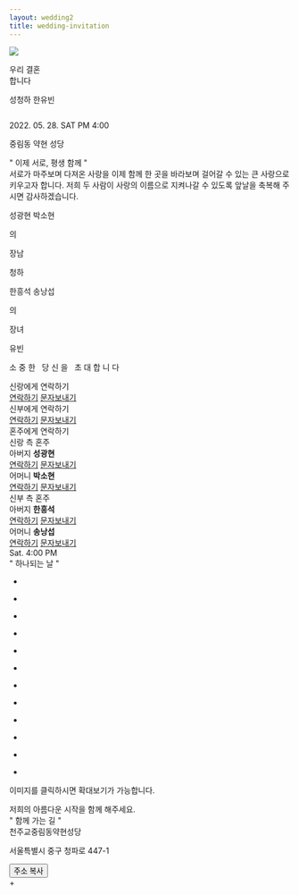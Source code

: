 ```yaml
---
layout: wedding2
title: wedding-invitation
---
```



<head>

<meta charset="utf-8">
<title> 성청하♡한유빈의 모바일청첩장입니다. </title>
<meta name="viewport" content="width=device-width,initial-scale=1.0,maximum-scale=5.0,minimum-scale=1.0,user-scalable=yes,target-densitydpi=medium-dpi" />
<meta name="format-detection" content="telephone=no" />
<meta property="og:type" content="website">
<meta property="og:image" content="../assets/invitation/img/church-1.jpeg"> <!-- Link Image -->
<meta property="og:title" content="성청하♡한유빈의 모바일청첩장"> <!-- Link Title -->
<meta property="og:description" content="우리 결혼합니다"> <!-- Link Text -->
<meta property="og:url" content="https://chunghasung.org/wedding-invitation"> <!-- Link URL -->
<link rel="stylesheet" type="text/css" href="../assets/invitation/css/kopubbatang.css" /> <!-- font-family: 'KoPub Batang'; -->
<link rel="stylesheet" type="text/css" href="../assets/invitation/css/nanummyeongjo.css" /> <!-- font-family: 'Nanum Myeongjo'; -->
<link rel="stylesheet" type="text/css" href="../assets/invitation/css/notosanskr.css" /> <!-- font-family: 'Noto Sans KR'; -->
<link rel="stylesheet" type="text/css" href="../assets/invitation/css/nanumgothic.css" /> <!-- font-family: 'Nanum Gothic'; -->
<link rel="stylesheet" type="text/css" href="../assets/invitation/css/lightSlider.css" />
<link rel="stylesheet" type="text/css" href="../assets/invitation/css/style.css" />
<link rel="stylesheet" type="text/css" href="../assets/invitation/css/videocontrols.css" />
<link rel="stylesheet" type="text/css" href="../assets/invitation/css/player.css" />
<link rel="stylesheet" type="text/css" href="../assets/invitation/css/common.css" />
<script type="text/javascript" src="../assets/invitation/js/jquery-1.12.4.min.js"></script> 
<script type="text/javascript" src="../assets/invitation/js/jquery-ui.min.js"></script>
<script type="text/javascript" src="../assets/invitation/js/lightSlider.js"></script>
<script type="text/javascript" src="../assets/invitation/js/jquery.rwdImageMaps.min.js"></script>
<script type="text/javascript" src="../assets/invitation/js/common.js"></script>
<script type="text/javascript" src="../assets/invitation/js/object_hash.js"></script>
</head>
<body class="mcard_31">
<div class="wrapper">

<section id="content">
<!--player-->
<div class="music">
<a href="javascript:music_player()">
<div>
  <img id="m_on" src="../assets/invitation/img/music_01_off.png" tppabs="../assets/invitation/img/music_01_off.png"/>
  <p style="display:none;" id="m_off">stop</p>
</div>
</a>
<audio id="audio" preload="none" loop="loop" src="../assets/invitation/music/bgm1.mp3"></audio>
</div>
<!--//player-->

<!--// 비주얼 -->
<section class="visual-section">
<div class="vertical-top">
<div class="vertical-item tit">
<p class="p1">
우리 결혼<br>
합니다
</p>
<p class="p2">
<span class="vs-span">성청하</span>
<span class="vs-span">한유빈</span>
</p>
</div>
<div class="vertical-item photo">
<img src="../assets/invitation/img/church-1.jpeg" alt="">
</div>
<div class="vertical-item info">
<p class="date">
2022. 05. 28. SAT PM 4:00
</p>
<p class="txt">
중림동 약현 성당 
</p>
</div>
</div>
</section>
<!-- 비주얼 //-->

<!--// 인사말 -->
<section class="greeting-section">
<div class="sec-tit">" 이제 서로, 평생 함께 "</div>
<div class="sec-txt">서로가 마주보며 다져온 사랑을
이제 함께 한 곳을 바라보며
걸어갈 수 있는 큰 사랑으로
키우고자 합니다.
저희 두 사람이 사랑의 이름으로
지켜나갈 수 있도록
앞날을 축복해 주시면
감사하겠습니다.</div>
<div class="info">
<div class="ib">
<div class="tb">
<div class="row">
<p class="honju">
<span class="gt-span">성광현</span>
<span class="gt-span bul"></span>
<span class="gt-span">박소현</span>
</p>
<p class="default">의</p>
<p class="gwangye">장남</p>
<p class="slsb">청하</p>
</div>
<div class="row">
<p class="honju">
<span class="gt-span">한흥석</span>
<span class="gt-span bul"></span>
<span class="gt-span">송낭섭</span>
</p>
<p class="default">의</p>
<p class="gwangye">장녀</p>
<p class="slsb">유빈</p>
</div>
</div>
</div>
</div>
</section>
<!-- 인사말 //-->

<!--// 배너 -->
<section class="banner-section">
<div class="tb">
<p class="txt">소 중 한 &nbsp; 당 신 을 &nbsp; 초 대 합 니 다</p>
</div>
</section>
<!-- 배너 //-->

<!--// 신랑 신부에게 연락하기 -->
<section class="slsbTel-section">
<div class="ib">
<div class="row">
<div class="slsb-tit">신랑에게 연락하기</div>
<div class="slsb-btn">
<a href="tel:01027196934" class="com-btn tel sl">연락하기</a>
<a href="sms:01027196934" class="com-btn sms">문자보내기</a>
</div>
</div>
<div class="row">
<div class="slsb-tit">신부에게 연락하기</div>
<div class="slsb-btn">
<a href="tel:01092337299" class="com-btn tel sb">연락하기</a>
<a href="sms:01092337299" class="com-btn sms">문자보내기</a>
</div>
</div>
</div>
</section>
<!-- 신랑 신부에게 연락하기 //-->

<!--// 혼주에게 연락하기 -->
<section class="honjuTel-section">
<div class="tit">혼주에게 연락하기</div>
<div class="con">
<div class="col">
<div class="honju-tit sl">신랑 측 혼주</div>
<div class="box first">
<div class="name"><span>아버지</span> <strong>성광현</strong></div>
<div class="honju-btn">
<a href="tel:01054869607" class="com-btn tel sl">연락하기</a>
<a href="sms:01054869607" class="com-btn sms">문자보내기</a>
</div>
</div>
<div class="box">
<div class="name"><span>어머니</span> <strong>박소현</strong></div>
<div class="honju-btn">
<a href="tel:01063739607" class="com-btn tel sl">연락하기</a>
<a href="sms:01063739607" class="com-btn sms">문자보내기</a>
</div>
</div>
</div>
<div class="col">
<div class="honju-tit sb">신부 측 혼주</div>
<div class="box first">
<div class="name"><span>아버지</span> <strong>한흥석</strong></div>
<div class="honju-btn">
<a href="tel:01025305143" class="com-btn tel sb">연락하기</a>
<a href="sms:01025305143" class="com-btn sms">문자보내기</a>
</div>
</div>
<div class="box">
<div class="name"><span>어머니</span> <strong>송낭섭</strong></div>
<div class="honju-btn">
<a href="tel:01064605143" class="com-btn tel sb">연락하기</a>
<a href="sms:01064605143" class="com-btn sms">문자보내기</a>
</div>
</div>
</div>
</div>
</section>
<!-- 혼주에게 연락하기 //-->

<!--// 달력 -->
<section class="calendar-section">
<div class="calendar-wrap">
<div id="calendar"></div>
<div class="day-time">
<span class="day">Sat.</span> <span class="time">4:00 PM</span>
</div>
</div>
</section>
<!-- 달력 //-->

<!--// 갤러리 -->
<section class="gallery-section type3">
<div class="sec-tit">" 하나되는 날 "</div>
<div class="contain">
<ul class="type3-list">
<li onclick="galleryPOP('open', 'type3', 1);">
<div class="box" style="background-image:url(../assets/invitation/img/church-1.jpeg);"></div>
</li>
<li onclick="galleryPOP('open', 'type3', 2);">
<div class="box" style="background-image:url(../assets/invitation/img/church-2.jpeg);"></div>
</li>
<li onclick="galleryPOP('open', 'type3', 3);">
<div class="box" style="background-image:url(../assets/invitation/img/church-2.jpeg);"></div>
</li>
<li onclick="galleryPOP('open', 'type3', 4);">
<div class="box" style="background-image:url(../assets/invitation/img/church-2.jpeg);"></div>
</li>
<li onclick="galleryPOP('open', 'type3', 5);">
<div class="box" style="background-image:url(../assets/invitation/img/church-2.jpeg);"></div>
</li>
<li onclick="galleryPOP('open', 'type3', 6);">
<div class="box" style="background-image:url(../assets/invitation/img/church-2.jpeg);"></div>
</li>
<li onclick="galleryPOP('open', 'type3', 7);">
<div class="box" style="background-image:url(../assets/invitation/img/church-2.jpeg);"></div>
</li>
<li onclick="galleryPOP('open', 'type3', 8);">
<div class="box" style="background-image:url(../assets/invitation/img/church-2.jpeg);"></div>
</li>
<li onclick="galleryPOP('open', 'type3', 9);">
<div class="box" style="background-image:url(../assets/invitation/img/church-2.jpeg);"></div>
</li>
<li onclick="galleryPOP('open', 'type3', 10);">
<div class="box" style="background-image:url(../assets/invitation/img/church-2.jpeg);"></div>
</li>
<li onclick="galleryPOP('open', 'type3', 11);">
<div class="box" style="background-image:url(../assets/invitation/img/church-2.jpeg);"></div>
</li>
<li onclick="galleryPOP('open', 'type3', 12);">
<div class="box" style="background-image:url(../assets/invitation/img/church-2.jpeg);"></div>
</li>
</ul>
<p class="ex">이미지를 클릭하시면 확대보기가 가능합니다.</p>
</div>
</section>
<!-- 갤러리 //-->

<!--// 텍스트 배너 -->
<section class="tbanner-section">
<div class="text vertical">
<div class="text">저희의
아름다운 시작을
함께 해주세요.</div>
</div>
</section>
<!-- 텍스트 배너 //-->

<!--// 오시는길 -->
<section class="location-section">
<div class="sec-tit">" 함께 가는 길 "</div>
<div class="map-area">
<div class="head">
<div class="tit">천주교중림동약현성당</div>
<div class="txt">
<p>서울특별시 중구 청파로 447-1</p>
</div>
<button type="button" class="btn" onclick="addressCopyLink('서울특별시 중구 청파로 447-1')">주소 복사</button>
</div>
<div id="map_canvas" class="map">+


<div style="font:normal normal 400 12px/normal dotum, sans-serif; width:100%; height:100%; color:#333; position:relative">
<div style="height: 100%;">
<script type="text/javascript" src="//dapi.kakao.com/v2/maps/sdk.js?appkey=d6cc107b2a366895e22e0ba2626f4df2"></script>
<script>
var container = document.getElementById('map_canvas');
var options = {
center: new kakao.maps.LatLng(37.559081953946645, 126.96697441028365),
        level: 3
};

var map = new kakao.maps.Map(container, options);
var marker = new kakao.maps.Marker({ 
    // 지도 중심좌표에 마커를 생성합니다 
    position: map.getCenter() 
}); 
// 지도에 마커를 표시합니다
marker.setMap(map);


var infowindow = new kakao.maps.InfoWindow({
        content: '<div id="a" class="txt" style="font-size:15px;width:150px;text-align:center;padding:6px 0;">천주교중림동약현성당</div>'});
infowindow.open(map, marker);


</script>
</div>
</div>
</div>
<div class="link">
<ul>
<li>
<a target="_blank" class="tmap" href="https://apis.openapi.sk.com/tmap/app/routes?appKey=l7xx3a68a3c58b74417cbd7410f35f042b08&name=천주교중림동약현성당&lon=126.96697441028365&lat=37.559081953946645">티맵</a>
</li>
<li>
<script type="text/javascript" src="//dapi.kakao.com/v2/maps/sdk.js?appkey=d6cc107b2a366895e22e0ba2626f4df2&libraries=services,clusterer,drawing"></script>
<script src="//developers.kakao.com/sdk/js/kakao.min.js"></script>
<script type='text/javascript'>
Kakao.init('d6cc107b2a366895e22e0ba2626f4df2');
function kakao_navi(){
  if( /Android|webOS|iPhone|iPad|iPod|BlackBerry|IEMobile|Opera Mini/i.test(navigator.userAgent) ) {
   Kakao.Navi.start({
        name: '천주교중림동약현성당',
        x: 126.96697441028365,
        y: 37.559081953946645,
        coordType: 'wgs84'
    });
  } else {
   alert('모바일 기기 전용 기능입니다')
  }
}
</script>
<a target="_blank" onclick="kakao_navi();" class="kakaonavi">카카오내비</a>
</li>


<li>
<a target="_blank" class="navermap" href="nmap://place?lat=37.559081953946645&lng=126.96697441028365&name=천주교중림동약현성당">네이버지도</a>
</li>
<li>
<a target="_blank" class="kakaomap" href="https://map.kakao.com/link/to/천주교중림동약현성당,37.559081953946645,126.96697441028365">카카오맵</a>
</li>
</ul>
</div>
</div>
<!--<div class="map-img">
<img src="/mobile/new_m/mcard/images/map/map_01.jpg" alt="">
</div>-->
<div class="info">
<div class="contain">
<dl>
<style>
.mybutton {
  position: relative;
  background-color: #b7b7b7;
  left:0.6rem;
  top: 0.1rem;
  border: none;
  padding: 0.1rem 0.4rem;
  color: white;
  text-align: center;
  text-decoration: none;
  display: inline-block;
  font-size: 0.6rem;
  border-radius: 10%
}
</style>
<dt>자가용 이용시 주차 안내<button class="mybutton" onclick="addressCopyLink('서울시 중구 칠패로 5')">주차장 주소 복사</button></dt>

<dd>서소문 역사박물관 주차장 (서울시 중구 칠패로 5) 에 주차하시면 축의대에서 주차권을 드립니다. 주차장에서 도보 5분 소요</dd>

</dl>
<dl>
<dt>서울역 기차 탑승 하차시 (약 655M 도보로 11분소요)</dt>
<dd>공항철도,경의선쪽 3번출구 롯데마트쪽 계단으로 내려와 우측 150M직진 -횡단보도이용-우측으로 300M 직진</dd>
</dl>
<dl>
<dt>2호선 5호선 지하철 이용시</dt>
<dd>충정로역 5번출구 - 300M직진- 중림파출소 맞은편
5호선 이용자는 2호선 환승역으로 나와 5번출구 방향이용
</dd>
</dl>
<dl>
<dt>1,4호선 지하철 이용시 (약 655M 도보로 11분소요)</dt>
<dd>지하서울역 1번출구(에스컬레이터이용) - 롯데아울렛과 롯데마트 사잇길로 직진- 롯데마트쪽 계단으로 내려와 우측 150M 직진 -횡단보도이용 - 우측으로 300M 직진
4호선 이용자는 1호선 환승역으로 나와 1번출구 방향이용
</dd>
</dl>
<dl>
<dt>버스안내</dt>
<dd>1.한국경제신문사 앞 : 7011(녹)7013A(녹)7013B(녹)7017(녹)
2.한국경제신문사 건너 브라운스톤 앞 : 603(파)7011(녹)7013A(녹)7013B(녹)7017(녹)
3.충정로 4번 출구 :7017(녹) 1000,1101,1200,1300,1301,1400,1500,1100,M6118,172(파)472(파)603(파),
7011(녹)7013A(녹)7013B(녹)
4.충정로 2번 출구 : 8601,2500,M6117,1301,1000,1100,1002,1200,1300,1400,1500,172(파),472(파),
600(파),602(파),603(파),7011(녹),7013A(녹),7013B(녹),7017(녹)
5.서울역 서부(남영동 방향) : 163(파)261(파)262(파)263(파)604(파)
6.서울역 서부(길 건너 편) : 163(파)261(파)263(파)503(파)604(파)
</dd>
</dl>
</div>
</div>
<div class="info">
<div class="contain">

<dl>
<dt>기타안내</dt>
<dd>성당에서 화환은 받지 않습니다.</dd>
</dl>
</div>
</div>
</section>
<!-- 오시는길 //-->

<!-- 축의금 계좌번호-->
<section class="account-section">
<div class="sec-tit">" 신랑신부에게 마음 전하기 "</div>
<div class="sec-txt">축하의 마음을 담아 축의금을 전달해보세요.</div>
<div class="ib">
<div class="row">
<div class="slsb-tit">신랑측 마음</div>
<div class="slsb-btn">
<a href="javascript:popOpen('0 1rem','accountCopyG');" class="com-btn acc sl">계좌번호 보기</a>
</div>
</div>
<div class="row">
<div class="slsb-tit">신부측 마음</div>
<div class="slsb-btn">
<a href="javascript:popOpen('0 1rem','accountCopyB');" class="com-btn acc sb">계좌번호 보기</a>
</div>
</div>	
</div>

</section>
<!--// 축의금 계좌번호-->

<!--// 메시지 -->
<section class="message-section">
<div class="sec-tit">" 축하해주세요 "</div>

<div class="form">
<form action="">
<div class="group col-2 first">
<div>
<input type="text" name="" id="commentName" class="input" placeholder="이름">
</div>
<div>
<input type="password" name="" id="commentPass" class="input" placeholder="비밀번호">
</div>
</div>
<div class="group">
<div>
<textarea name="" id="commentContents" class="textarea"></textarea>
</div>
</div>
<div class="buttons">
<button type="button" class="btn submit" onclick="putContents();">등록하기</button>
</div>
</form>
</div>


<div class="comment" id="comment">
<ul class="comment-list" id="comment-list">
</ul>
</div>

<div class="paging" id="paging">
</div>
</section>

<!-- 메시지 //-->

<!--// 푸터 -->
<footer id="footer">
<div class="foot-share">
<ul class="foot-share-list">
<script src="https://developers.kakao.com/sdk/js/kakao.min.js"></script>
<script type="text/javascript">
Kakao.init('737a3cae95b26343dafe836be8857dbb');
function kakaosendLink() {
  Kakao.Link.sendDefault({
  objectType: 'feed',
  content: {
    title: '성청하♡한유빈의 모바일청첩장입니다',
    description: '우리 결혼합니다',
    imageUrl:
      'https://chunghasung.org/wedding-invitation/assets/invitation/img/church-2.jpeg',
    link: {
      mobileWebUrl: 'https://chunghasung.org/wedding-invitation',
      webUrl: 'https://chunghasung.org/wedding-invitation',
    }
  },
  buttons: [
   {
     title: '웹으로 보기',
     link: {
       mobileWebUrl: 'https://chunghasung.org/wedding-invitation',
       webUrl: 'https://chunghasung.org/wedding-invitation',
     }
   },
   {
     title: '앱으로 보기',
       link: {
        mobileWebUrl: 'https://chunghasung.org/wedding-invitation',
        webUrl: 'https://chunghasung.org/wedding-invitation',
       }
    }
  ]
 });
}
</script>
<li>
<a target=_black href="#" onclick="kakaosendLink();" class="kakao">
카카오톡<br> 공유하기
</a>
</li>
<li>
<a target=_blank href="http://m.facebook.com/sharer.php?u=http://chunghasung.org/wedding-invitation" class="facebook">
페이스북<br> 공유하기
</a>
</li>
</ul>
</div>
</footer>
<!-- 푸터 //-->

<div class="gallery-pop-wrap">
<div class="pop-header">
<div class="tit">갤러리</div>
</div>
<div class="pop-body">
<ul id="pop-gallery" class="gallery list-unstyled cS-hidden roll_type01">
<li data-thumb="../assets/invitation/img/church-1.jpeg">
<div class="box">
<div class="pos">
<div class="cen">
<img src="../assets/invitation/img/church-1.jpeg" />
</div>
</div>
</div>
</li>
<li data-thumb="../assets/invitation/img/church-2.jpeg">
<div class="box">
<div class="pos">
<div class="cen">
<img src="../assets/invitation/img/church-2.jpeg" />
</div>
</div>
</div>
</li>
<li data-thumb="/mobile/new_m/mcard/images/common/gallery_sample_03.jpg?v=0.0.1">
<div class="box">
<div class="pos">
<div class="cen">
<img src="/mobile/new_m/mcard/images/common/gallery_sample_03.jpg?v=0.0.1" />
</div>
</div>
</div>
</li>
<li data-thumb="/mobile/new_m/mcard/images/common/gallery_sample_04.jpg?v=0.0.1">
<div class="box">
<div class="pos">
<div class="cen">
<img src="/mobile/new_m/mcard/images/common/gallery_sample_04.jpg?v=0.0.1" />
</div>
</div>
</div>
</li>
<li data-thumb="/mobile/new_m/mcard/images/common/gallery_sample_05.jpg?v=0.0.1">
<div class="box">
<div class="pos">
<div class="cen">
<img src="/mobile/new_m/mcard/images/common/gallery_sample_05.jpg?v=0.0.1" />
</div>
</div>
</div>
</li>
<li data-thumb="/mobile/new_m/mcard/images/common/gallery_sample_06.jpg?v=0.0.1">
<div class="box">
<div class="pos">
<div class="cen">
<img src="/mobile/new_m/mcard/images/common/gallery_sample_06.jpg?v=0.0.1" />
</div>
</div>
</div>
</li>
<li data-thumb="/mobile/new_m/mcard/images/common/gallery_sample_07.jpg?v=0.0.1">
<div class="box">
<div class="pos">
<div class="cen">
<img src="/mobile/new_m/mcard/images/common/gallery_sample_07.jpg?v=0.0.1" />
</div>
</div>
</div>
</li>
<li data-thumb="/mobile/new_m/mcard/images/common/gallery_sample_08.jpg?v=0.0.1">
<div class="box">
<div class="pos">
<div class="cen">
<img src="/mobile/new_m/mcard/images/common/gallery_sample_08.jpg?v=0.0.1" />
</div>
</div>
</div>
</li>
<li data-thumb="/mobile/new_m/mcard/images/common/gallery_sample_09.jpg?v=0.0.1">
<div class="box">
<div class="pos">
<div class="cen">
<img src="/mobile/new_m/mcard/images/common/gallery_sample_09.jpg?v=0.0.1" />
</div>
</div>
</div>
</li>
<li data-thumb="/mobile/new_m/mcard/images/common/gallery_sample_10.jpg?v=0.0.1">
<div class="box">
<div class="pos">
<div class="cen">
<img src="/mobile/new_m/mcard/images/common/gallery_sample_10.jpg?v=0.0.1" />
</div>
</div>
</div>
</li>
<li data-thumb="/mobile/new_m/mcard/images/common/gallery_sample_11.jpg?v=0.0.1">
<div class="box">
<div class="pos">
<div class="cen">
<img src="/mobile/new_m/mcard/images/common/gallery_sample_11.jpg?v=0.0.1" />
</div>
</div>
</div>
</li>
<li data-thumb="/mobile/new_m/mcard/images/common/gallery_sample_12.jpg?v=0.0.1">
<div class="box">
<div class="pos">
<div class="cen">
<img src="/mobile/new_m/mcard/images/common/gallery_sample_12.jpg?v=0.0.1" />
</div>
</div>
</div>
</li>
</ul>
</div>
<button href="javascript:pcAlert();" class="close-btn" onclick="galleryPOP('close', 'type3')">닫기</button>
</div>

<div class="pop-wrap messageDelete" id="messageDelete">
<div class="pop-inner">
<div class="pop-head">방명록 삭제</div>
<div class="pop-body">
<div class="form">
<form action="">
<div class="con">
<div class="group">
<div>
<input type="password" name="" id="deleteCom" class="input" placeholder="password">
</div>
</div>
</div>
<div class="buttons">
<a href="javascript:void(0);" class="btn" onclick="popClose('messageDelete')">취소</a>
<button type="button" class="btn" onclick="deleteComment();">확인</button>
</div>
</form>
</div>
</div>
<a href="javascript:void(0);" class="close-btn" onclick="popClose('messageDelete')">닫기</a>
</div>
</div>

<div class="pop-wrap accountCopy" id="accountCopyG">
<div class="pop-inner">
<div class="pop-head">신랑측 계좌번호</div>
<div class="pop-body">
<div class="form">
<form action="">
<div class="group col-2 first">
<div>
농협
</div>
<div>
<span>예금주 : </span> [모]박소현
</div>
</div>
<div class="group">
<div>
<input name="GBankNum1" id="GBankNum1" class="input" readonly value="281-12-283710"><button type="button" class="btn" onclick="jsCopyLink('28112283710', 'accountCopyG', '1')">복사</button>
</div>
</div>
<div class="group col-2">
<div>
우리은행
</div>
<div>
<span>예금주 : </span> 성청하
</div>
</div>
<div class="group">
<div>
<input name="GBankNum2" id="GBankNum2" class="input" readonly value="1002-633-915014"><button type="button" class="btn" onclick="jsCopyLink('1002633915014', 'accountCopyG', '2')">복사</button>
</div>
</div>
</form>
</div>
</div>
<button href="javascript:void(0);" class="close-btn" onclick="popClose('accountCopyG')">닫기</button>
</div>
</div>

<div class="pop-wrap accountCopy" id="accountCopyB">
<div class="pop-inner">
<div class="pop-head">신부측 계좌번호</div>
<div class="pop-body">
<div class="form">
<form action="">
<div class="group col-2 first">
<div>
국민은행
</div>
<div>
<span>예금주 : </span> [모]송낭섭
</div>
</div>
<div class="group">
<div>
<input name="BBankNum1" id="BBankNum1" class="input" readonly value="805910-09-973807"><button type="button" class="btn" onclick="jsCopyLink('80591009973807', 'accountCopyB', '3')">복사</button>
</div>
</div>
<div class="group col-2">
<div>
국민은행
</div>
<div>
<span>예금주 : </span> 한유빈
</div>
</div>
<div class="group">
<div>
<input name="BBankNum2" id="BBankNum2" class="input" readonly value="695002-01-219191"><button type="button" class="btn" onclick="jsCopyLink('69500201219191', 'accountCopyB', '4')">복사</button>
</div>
</div>	
</form>
</div>
</div>
<button href="javascript:void(0);" class="close-btn" onclick="popClose('accountCopyB')">닫기</button>
</div>
</div>

<div class="pop-wrap copyComplete" id="copyCompleteAdd">
<div class="pop-inner">
<div class="pop-body">
<div class="form">
<form action="">
<div class="con">
<div class="group">
<div>
<div class="tit">주소가 복사되었습니다.</div>
</div>
</div>
</div>
<div class="buttons">	
<a href="javascript:void(0);" class="btn" onclick="popClose('copyCompleteAdd')">확인</a>
</div>
</form>
</div>
</div>
</div>
</div>

<div class="pop-wrap copyComplete" id="copyComplete1">
<div class="pop-inner">
<div class="pop-body">
<div class="form">
<form action="">
<div class="con">
<div class="group">
<div>
<div class="tit">계좌번호가 복사되었습니다.</div>
<div class="bkinfo">
<span>농협 281-12-283710</span><br><span>예금주 박소현</span>
</div>
</div>
</div>
</div>
<div class="buttons">	
<a href="javascript:void(0);" class="btn" onclick="popClose('copyComplete1')">확인</a>
</div>
</form>
</div>
</div>
</div>
</div>

<div class="pop-wrap copyComplete" id="copyComplete2">
<div class="pop-inner">
<div class="pop-body">
<div class="form">
<form action="">
<div class="con">
<div class="group">
<div>
<div class="tit">계좌번호가 복사되었습니다.</div>
<div class="bkinfo">
<span>우리은행 1002-633-915014</span><br><span>예금주 성청하</span>
</div>
</div>
</div>
</div>
<div class="buttons">	
<a href="javascript:void(0);" class="btn" onclick="popClose('copyComplete2')">확인</a>
</div>
</form>
</div>
</div>
</div>
</div>

<div class="pop-wrap copyComplete" id="copyComplete3">
<div class="pop-inner">
<div class="pop-body">
<div class="form">
<form action="">
<div class="con">
<div class="group">
<div>
<div class="tit">계좌번호가 복사되었습니다.</div>
<div class="bkinfo">
<span>국민은행 805910-09-973807</span><br><span>예금주 송낭섭</span>
</div>
</div>
</div>
</div>
<div class="buttons">	
<a href="javascript:void(0);" class="btn" onclick="popClose('copyComplete3')">확인</a>
</div>
</form>
</div>
</div>
</div>
</div>

<div class="pop-wrap copyComplete" id="copyComplete4">
<div class="pop-inner">
<div class="pop-body">
<div class="form">
<form action="">
<div class="con">
<div class="group">
<div>
<div class="tit">계좌번호가 복사되었습니다.</div>
<div class="bkinfo">
<span>국민은행 695002-01-219191</span><br><span>예금주 한유빈</span>
</div>
</div>
</div>
</div>
<div class="buttons">	
<a href="javascript:void(0);" class="btn" onclick="popClose('copyComplete4')">확인</a>
</div>
</form>
</div>
</div>
</div>
</div>

<div class="pop-wrap copyComplete" id="register">
<div class="pop-inner">
<div class="pop-body">
<div class="form">
<form action="">
<div class="con">
<div class="group">
<div>
<div class="tit">축하메시지가 등록되었습니다.</div>
</div>
</div>
</div>
<div class="buttons">	
<a href="javascript:void(0);" class="btn" onclick="popClose('register')">확인</a>
</div>
</form>
</div>
</div>
</div>
</div>

<script src="https://sdk.amazonaws.com/js/aws-sdk-2.410.0.min.js"></script>
<script type="text/javascript">

var contentObj = new Array();

var commentList = document.getElementById("comment-list")

var countPerEachPage = 2;
var countOfPages = 0;
var presentPage = 1;
var addPageList = new Array();

// Initialize the Amazon Cognito credentials provider
AWS.config.region = 'us-west-1'; // Region
AWS.config.credentials = new AWS.CognitoIdentityCredentials({
    IdentityPoolId: 'us-west-1:488e4513-da93-4e0f-ba39-42fb574a0a13',
});
var client = new AWS.DynamoDB();

var tableName = "invitationTable";



var deleteName = "";
var deleteDate = "";
var deleteTxt= "";

function setupDeleteId(n, d, t) {

    deleteName = n;
    deleteDate = d;
    deleteTxt = t;
}

function deleteComment() {
    var pass = document.getElementById("deleteCom").value;

    var tmp = {
        Date: { S: deleteDate},
        Name: { S: deleteName},
        Pasword: {S: pass}
    }

    var hash = objectHash.sha1(tmp);

    var params = {
        TableName: tableName,
        Key: { 
            "Purpose": { S: hash},
            "Date": { S: deleteDate},
        },
        ReturnValues: "ALL_OLD"
        
    };
    client.deleteItem(params, function(tableErr, tableData) {
        if (tableErr) {
            console.error("Delete Item Error JSON:", JSON.stringify(tableErr, null, 2));
        } else {
            if (jQuery.isEmptyObject(tableData)) {
                alert("비밀번호가 일치하지 않습니다.");
            } else {
                console.log("Delete Item successfully!");
                popClose('messageDelete');
                loadContents();
            }
        }
        // clear password form
        document.getElementById("deleteCom").value = "";
    });

}

function loadContents() {
    // Set the parameters
    var params = {
        TableName: tableName
    };
    var scanResults = new Array();

    client.scan(params, function(tableErr, tableData) {
        if (tableErr) {
            console.error("Get Item Error JSON:", JSON.stringify(tableErr, null, 2));
        } else {
            console.log("Get Item successfully!");
            contentObj = new Array();
            tableData.Items.forEach(ele => 
                contentObj.push({
                    name: ele["Name"]["S"],
                    date: ele["Date"]["S"],
                    txt: ele["txt"]["S"]
                })
            );
            console.log(contentObj);
            contentObj = contentObj.sort((a, b) => a["date"] > b["date"]);
            console.log(contentObj);
            contentObj = contentObj.reverse();
            countOfPages = getCountOfPages();
            if (presentPage > countOfPages) {
                presentPage = countOfPages;
            }
            loadMyPaginationList();
            // clear the form
            document.getElementById("commentName").value = "";
            document.getElementById("commentPass").value = "";
            document.getElementById("commentContents").value = "";
        }
    });
}

function putContents() {

    // get current date
    var current = new Date().toLocaleString('en-US', {timeZone:"Asia/Seoul"})

    // get data
    var name = document.getElementById("commentName").value
    var pass = document.getElementById("commentPass").value
    var contents = document.getElementById("commentContents").value

    if (name == "" || pass == "" || contents == "") {
        alert("이름, 비밀번호, 내용을 입력해주세요.");
        return;
    }

    var tmp = {
        Date: { S: current},
        Name: { S: name},
        Pasword: {S: pass}
    }

    var hash = objectHash.sha1(tmp);

    // Set the parameters
    var params = {
        TableName: tableName,
        Item: { 
            Purpose: { S: hash},
            Date: { S: current},
            Name: { S: name},
            txt: { S: contents }
        }
    };


    client.putItem(params, function(tableErr, tableData) {
        if (tableErr) {
            console.error("Error JSON:", JSON.stringify(tableErr, null, 2));
        } else {
            console.log("Put Item successfully!");
            presentPage = 1;
            loadContents();
            popOpen('0 1rem', 'register');
        }
    });
    
}

//function for creating how many how many number per each page
function getCountOfPages() {
    return Math.ceil(contentObj.length / countPerEachPage);
}

function createEachPage() {
    var cList = document.getElementById("comment-list")
    cList.innerHTML = "";
    for (i=0; i<addPageList.length; i++) {
        var name = addPageList[i].name;
        var da = addPageList[i].date;
        var txt = addPageList[i].txt;
        var newComment = "<li class = \"list\">"
        + "<div class = \"tit\">"
        + "<span class = \"name\" id=\"commentName"+i+"\">" + name + "</span>\n"
        + "<span class = \"date\" id=\"commentDate"+i+"\">" + da + "</span>"
        + "</div>"
        + "<p class = \"txt\" id=\"commentTxt"+i+"\">" + txt + "</p>"
        + "<a class=\"delete-btn\" id=\"deleteCom"+i+"\" onclick=\"setupDeleteId("+ "'" + name + "'" + ",'" + da + "'," + "'" + txt + "'" + ");popOpen('0 1rem','messageDelete')\">댓글삭제</a>"
        + "</li>";
        cList.innerHTML = cList.innerHTML + newComment

    }
}

function createPages() {
    var pageList = document.getElementById("paging")
    pageList.innerHTML = "";
    var prev = "<a class=\"prev\" onclick=\"goPrev();\">&lt;</a>"
    var next = "<a class=\"next\" onclick=\"goNext();\">&gt;</a>"
    var pages = ""
    for (i=1; i<=countOfPages; i++) {
        if (presentPage == i) {
            pages += "<a onclick=\"gotoPage(" + i + ")\" class=\"on\">" + i + "</a>"
        } else {
            pages += "<a onclick=\"gotoPage(" + i + ")\">" + i + "</a>"
        }
    }
    if (pages != "") {
        pageList.innerHTML = pageList.innerHTML + prev + pages + next;
    }
}




function loadMyPaginationList() {
    var start = ((presentPage - 1) * countPerEachPage);
    var end = start + countPerEachPage;
    addPageList = contentObj.slice(start, end);
    createEachPage();
    // create pages
    createPages();
}


function gotoPage(pageNumber) {
    if (pageNumber >= 1 && pageNumber <= countOfPages) {
        presentPage = pageNumber
        loadMyPaginationList();
    }
}

function goNext() {
    if (presentPage < countOfPages) {
        presentPage += 1;
    }
    loadMyPaginationList();
}

function goPrev() {
    if (presentPage > 1) {
        presentPage -= 1;
    }
    loadMyPaginationList();
}

window.onload = loadContents;

</script>

<script>
function music_player(){
  if ($('#m_off').text()=='stop'){
    bgmStart('../assets/invitation/music/bgm1.mp3');
    $('#m_off').text('start');
    document.getElementById('m_on').src="../assets/invitation/img/music_01_on.png" 
  }else{
    bgmStop();
    $('#m_off').text('stop')
    document.getElementById('m_on').src="../assets/invitation/img/music_01_off.png" 
  }
}

function bgmStart(link){
  if ( window.HTMLAudioElement ) {
    audio = $('audio');
    audio[0].src = link;
    audio[0].load();
    audio[0].play();
    //alert("audio");
  }else{
    //ie_player.setBGM(link);
    //alert(ie_player.src);
    setTimeout("ie_player.bgmPlay()", 100);	
    //alert("ifrm");
  }
}

function bgmStop(){
  if ( window.HTMLAudioElement ) {
    audio = $('audio');
    audio[0].pause();
  }else{
    ie_player.bgmStop();
  }
}

// BGM
music_player();

// 팝업갤러리
popGallery();

// 달력
dataPicker('2022-05-28T09:00:00.000Z');

$(window).scroll(function(){
if($(".visual-section").outerHeight() - 50 <= $(window).scrollTop()){
  $(".music").addClass("active");
} else{
  $(".music").removeClass("active");
}
});

// 다음 지도
// daumMap(37.546303, 127.048160);

function jsCopyLink(copyText, id, complete_id) {
    var tmpTextarea = document.createElement('textarea');
    tmpTextarea.value = copyText;

    document.body.appendChild(tmpTextarea);
    tmpTextarea.select();
    tmpTextarea.setSelectionRange(0, 9999);  // 셀렉트 범위 설정

    document.execCommand('copy');
    document.body.removeChild(tmpTextarea);
    popClose(id);
    popOpen('0 1rem','copyComplete'+complete_id);
    //alert("URL 복사가 완료되었습니다."); 					  
}

function addressCopyLink(copyText) {
    var tmpTextarea = document.createElement('textarea');
    tmpTextarea.value = copyText;

    document.body.appendChild(tmpTextarea);
    tmpTextarea.select();
    tmpTextarea.setSelectionRange(0, 9999);  // 셀렉트 범위 설정

    document.execCommand('copy');
    document.body.removeChild(tmpTextarea);
 
    popOpen('0 1rem','copyCompleteAdd');
    //alert("URL 복사가 완료되었습니다."); 					  
}
</script>

